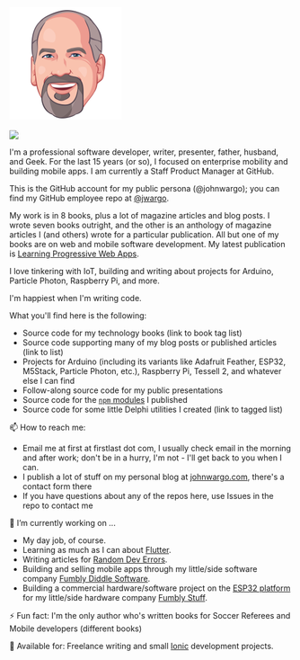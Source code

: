 ![JMW Avatar](https://github.com/johnwargo/johnwargo/blob/master/images/jmw-avatar-200.png)

<img align="center" src="https://github-readme-stats.vercel.app/api/?username=johnwargo"/>

I'm a professional software developer, writer, presenter, father, husband, and Geek. For the last 15 years (or so), I focused on enterprise mobility and building mobile apps. I am currently a Staff Product Manager at GitHub.

This is the GitHub account for my public persona (@johnwargo); you can find my GitHub employee repo at [@jwargo](https://github.com/jwargo).

My work is in 8 books, plus a lot of magazine articles and blog posts. I wrote seven books outright, and the other is an anthology of magazine articles I (and others) wrote for a particular publication. All but one of my books are on web and mobile software development. My latest publication is [Learning Progressive Web Apps](https://learningpwa.com).

I love tinkering with IoT, building and writing about projects for Arduino, Particle Photon, Raspberry Pi, and more.

I'm happiest when I'm writing code.

What you'll find here is the following:

* Source code for my technology books (link to book tag list)
* Source code supporting many of my blog posts or published articles (link to list)
* Projects for Arduino (including its variants like Adafruit Feather, ESP32, M5Stack, Particle Photon, etc.), Raspberry Pi, Tessell 2, and whatever else I can find
* Follow-along source code for my public presentations
* Source code for the [`npm` modules](https://www.npmjs.com/settings/johnwargo/packages) I published
* Source code for some little Delphi utilities I created (link to tagged list)

📫 How to reach me:

* Email me at first at firstlast dot com, I usually check email in the morning and after work; don't be in a hurry, I'm not - I'll get back to you when I can.
* I publish a lot of stuff on my personal blog at [johnwargo.com](https://johnwargo.com), there's a contact form there
* If you have questions about any of the repos here, use Issues in the repo to contact me

🔭 I’m currently working on ...

* My day job, of course.
* Learning as much as I can about [Flutter](https://flutter.dev/).
* Writing articles for [Random Dev Errors](https://randomerrors.dev/).
* Building and selling mobile apps through my little/side software company [Fumbly Diddle Software](https://fumblydiddle.com/).
* Building a commercial hardware/software project on the [ESP32 platform](https://www.espressif.com/en/products/socs/esp32/overview) for my little/side hardware company [Fumbly Stuff](https://fumblystuff.com/).

⚡ Fun fact: I'm the only author who's written books for Soccer Referees and Mobile developers (different books)

🤔 Available for: Freelance writing and small [Ionic](https://ionicframework.com/) development projects.

<!--
**johnwargo/johnwargo** is a ✨ _special_ ✨ repository because its `README.md` (this file) appears on your GitHub profile.

Here are some ideas to get you started:

- 🔭 I’m currently working on ...
- 🌱 I’m currently learning ...
- 👯 I’m looking to collaborate on ...
- 🤔 I’m looking for help with ...
- 💬 Ask me about ...
- 📫 How to reach me: ...
- 😄 Pronouns: ...
- ⚡ Fun fact: ...
-->
